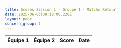 ```yaml
---
title: Scores Session 1 - Groupe 1 - Matchs Retour
date: 2025-06-05T08:18:00.220Z
layout: page
concern_group: 1
---
```




| Équipe 1 | Équipe 2 | Score | Date |
|----------|----------|-------|------|

